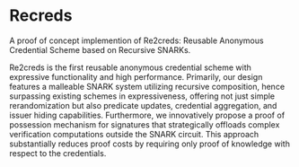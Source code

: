 # Recreds
A proof of concept implemention of Re2creds: Reusable Anonymous Credential Scheme based on Recursive SNARKs.

Re2creds is the first reusable anonymous credential scheme with expressive functionality and high performance. Primarily, our design features a malleable SNARK system utilizing recursive composition, hence surpassing existing schemes in expressiveness, offering not just simple rerandomization but also predicate updates, credential
aggregation, and issuer hiding capabilities. Furthermore, we innovatively propose a proof of possession mechanism for signatures that strategically offloads complex verification computations outside the SNARK circuit. This approach substantially reduces proof costs by requiring only proof of knowledge with respect to the credentials.
